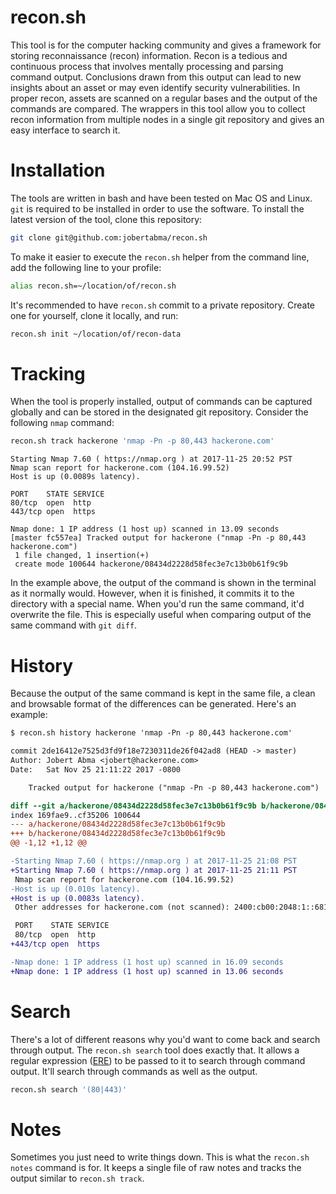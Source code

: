 # recon.sh
This tool is for the computer hacking community and gives a framework for storing reconnaissance (recon) information. Recon is a tedious and continuous process that involves mentally processing and parsing command output. Conclusions drawn from this output can lead to new insights about an asset or may even identify security vulnerabilities. In proper recon, assets are scanned on a regular bases and the output of the commands are compared. The wrappers in this tool allow you to collect recon information from multiple nodes in a single git repository and gives an easy interface to search it.

# Installation
The tools are written in bash and have been tested on Mac OS and Linux. `git` is required to be installed in order to use the software. To install the latest version of the tool, clone this repository:

```bash
git clone git@github.com:jobertabma/recon.sh
```

To make it easier to execute the `recon.sh` helper from the command line, add the following line to your profile:

```bash
alias recon.sh=~/location/of/recon.sh
```

It's recommended to have `recon.sh` commit to a private repository. Create one for yourself, clone it locally, and run:

```bash
recon.sh init ~/location/of/recon-data
```

# Tracking
When the tool is properly installed, output of commands can be captured globally and can be stored in the designated git repository. Consider the following `nmap` command:

```bash
recon.sh track hackerone 'nmap -Pn -p 80,443 hackerone.com'
```

```
Starting Nmap 7.60 ( https://nmap.org ) at 2017-11-25 20:52 PST
Nmap scan report for hackerone.com (104.16.99.52)
Host is up (0.0089s latency).

PORT    STATE SERVICE
80/tcp  open  http
443/tcp open  https

Nmap done: 1 IP address (1 host up) scanned in 13.09 seconds
[master fc557ea] Tracked output for hackerone ("nmap -Pn -p 80,443 hackerone.com")
 1 file changed, 1 insertion(+)
 create mode 100644 hackerone/08434d2228d58fec3e7c13b0b61f9c9b
```

In the example above, the output of the command is shown in the terminal as it normally would. However, when it is finished, it commits it to the directory with a special name. When you'd run the same command, it'd overwrite the file. This is especially useful when comparing output of the same command with `git diff`.

# History
Because the output of the same command is kept in the same file, a clean and browsable format of the differences can be generated. Here's an example:

```diff
$ recon.sh history hackerone 'nmap -Pn -p 80,443 hackerone.com'

commit 2de16412e7525d3fd9f18e7230311de26f042ad8 (HEAD -> master)
Author: Jobert Abma <jobert@hackerone.com>
Date:   Sat Nov 25 21:11:22 2017 -0800

    Tracked output for hackerone ("nmap -Pn -p 80,443 hackerone.com")

diff --git a/hackerone/08434d2228d58fec3e7c13b0b61f9c9b b/hackerone/08434d2228d58fec3e7c13b0b61f9c9b
index 169fae9..cf35206 100644
--- a/hackerone/08434d2228d58fec3e7c13b0b61f9c9b
+++ b/hackerone/08434d2228d58fec3e7c13b0b61f9c9b
@@ -1,12 +1,12 @@

-Starting Nmap 7.60 ( https://nmap.org ) at 2017-11-25 21:08 PST
+Starting Nmap 7.60 ( https://nmap.org ) at 2017-11-25 21:11 PST
 Nmap scan report for hackerone.com (104.16.99.52)
-Host is up (0.010s latency).
+Host is up (0.0083s latency).
 Other addresses for hackerone.com (not scanned): 2400:cb00:2048:1::6810:6334 2400:cb00:2048:1::6810:6434 104.16.100.52

 PORT    STATE SERVICE
 80/tcp  open  http
+443/tcp open  https

-Nmap done: 1 IP address (1 host up) scanned in 16.09 seconds
+Nmap done: 1 IP address (1 host up) scanned in 13.06 seconds
```

# Search
There's a lot of different reasons why you'd want to come back and search through output. The `recon.sh search` tool does exactly that. It allows a regular expression ([ERE](https://en.wikibooks.org/wiki/Regular_Expressions/POSIX-Extended_Regular_Expressions)) to be passed to it to search through command output. It'll search through commands as well as the output.

```bash
recon.sh search '(80|443)'
```

# Notes
Sometimes you just need to write things down. This is what the `recon.sh notes` command is for. It keeps a single file of raw notes and tracks the output similar to `recon.sh track`.
